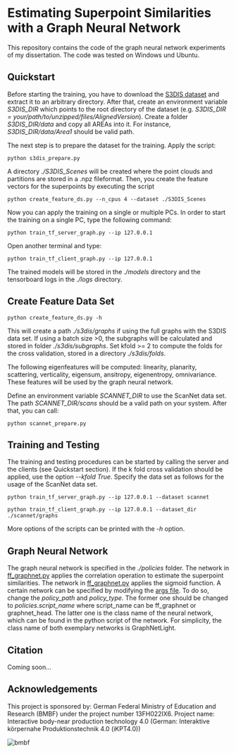 # Estimating Superpoint Similarities with a Graph Neural Network

This repository contains the code of the graph neural network experiments of my dissertation. The code was tested on Windows und Ubuntu. 

## Quickstart

Before starting the training, you have to download the [S3DIS dataset](http://buildingparser.stanford.edu/dataset.html) and extract it to an arbitrary directory. 
After that, create an environment variable *S3DIS_DIR* which points to the root directory of the dataset (e.g. *S3DIS_DIR = your/path/to/unzipped/files/AlignedVersion*). Create a folder *S3DIS_DIR/data* and copy all AREAs into it. For instance, *S3DIS_DIR/data/Area1* should be valid path.

The next step is to prepare the dataset for the training. Apply the script:

```
python s3dis_prepare.py
```

A directory *./S3DIS_Scenes* will be created where the point clouds and partitions are stored in a .npz fileformat. 
Then, you create the feature vectors for the superpoints by executing the script

```
python create_feature_ds.py --n_cpus 4 --dataset ./S3DIS_Scenes
```

Now you can apply the training on a single or multiple PCs. In order to start the training on a single PC, type the following command: 

```
python train_tf_server_graph.py --ip 127.0.0.1
```

Open another terminal and type: 

```
python train_tf_client_graph.py --ip 127.0.0.1
```

The trained models will be stored in the *./models* directory and the tensorboard logs in the *./logs* directory.

## Create Feature Data Set

```
python create_feature_ds.py -h
```

This will create a path *./s3dis/graphs* if using the full graphs with the S3DIS data set. If using a batch size >0, the subgraphs will be calculated and stored in folder *./s3dis/subgraphs*. Set kfold >= 2 to compute the folds for the cross validation, stored in a directory *./s3dis/folds*.  

The following eigenfeatures will be computed: linearity, planarity, scattering, verticality, eigensum, ansitropy, eigenentropy, omnivariance. These features will be used by the graph neural network.

Define an environment variable *SCANNET_DIR* to use the ScanNet data set. The path *SCANNET_DIR/scans* should be a valid path on your system. After that, you can call:

```
python scannet_prepare.py
```

## Training and Testing

The training and testing procedures can be started by calling the server and the clients (see Quickstart section). If the k fold cross validation should be applied, use the option *--kfold True*. Specify the data set as follows for the usage of the ScanNet data set.

```
python train_tf_server_graph.py --ip 127.0.0.1 --dataset scannet
```

```
python train_tf_client_graph.py --ip 127.0.0.1 --dataset_dir ./scannet/graphs
```

More options of the scripts can be printed with the *-h* option. 

## Graph Neural Network

The graph neural network is specified in the *./policies* folder. The network in [ff_graphnet.py](./policies/ff_graphnet.py) applies the correlation operation to estimate the superpoint similarities. The network in [ff_graphnet.py](./policies/graphnet_head.py) applies the sigmoid function. A certain network can be specified by modifying the [args file](./args_file/super_args_ffgn.json). To do so, change the *policy_path* and *policy_type*. The former one should be changed to *policies.script_name* where script_name can be ff_graphnet or graphnet_head. The latter one is the class name of the neural network, which can be found in the python script of the network. For simplicity, the class name of both exemplary networks is GraphNetLight. 

## Citation

Coming soon...

## Acknowledgements

This project is sponsored by: German Federal Ministry of Education and Research (BMBF) under the project number 13FH022IX6. Project name: Interactive body-near production technology 4.0 (German: Interaktive körpernahe Produktionstechnik 4.0 (iKPT4.0))

![bmbf](figures/bmbflogo.jpg)

